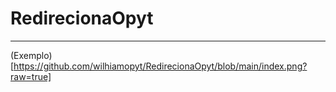 # RedirecionaOpyt
-----------------
(Exemplo)[https://github.com/wilhiamopyt/RedirecionaOpyt/blob/main/index.png?raw=true]
